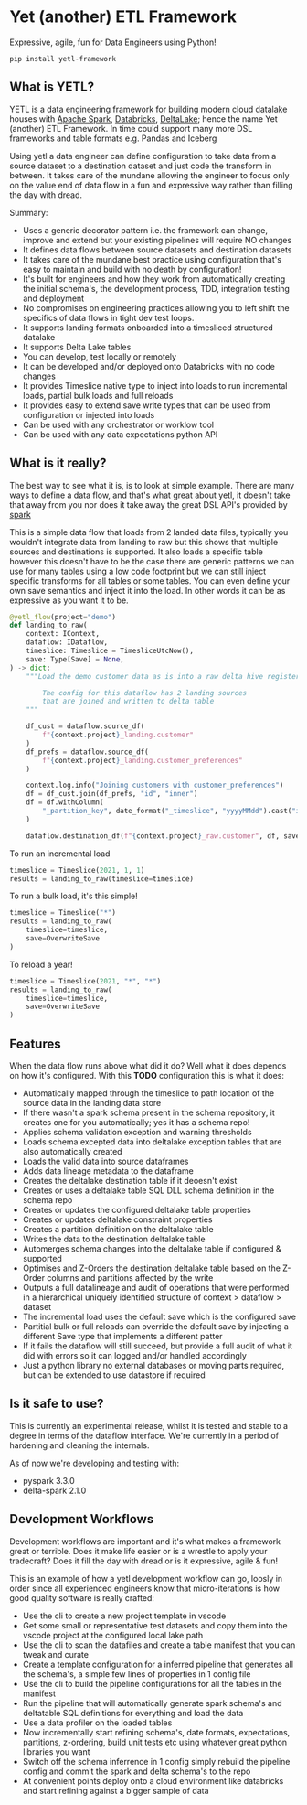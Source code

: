 # Yet (another) ETL Framework

Expressive, agile, fun for Data Engineers using Python!

```
pip install yetl-framework
```

## What is YETL?



YETL is a data engineering framework for building modern cloud datalake houses with [Apache Spark][apache_spark], [Databricks][databricks], [DeltaLake][delta_lake]; hence the name Yet (another) ETL Framework. In time could support many more DSL frameworks and table formats e.g. Pandas and Iceberg

Using yetl a data engineer can define configuration to take data from a source dataset to a destination dataset and just code the transform in between. It takes care of the mundane allowing the engineer to focus only on the value end of data flow in a fun and expressive way rather than filling the day with dread.

Summary:

- Uses a generic decorator pattern i.e. the framework can change, improve and extend but your existing pipelines will require NO changes
- It defines data flows between source datasets and destination datasets
- It takes care of the mundane best practice using configuration that's easy to maintain and build with no death by configuration!
- It's built for engineers and how they work from automatically creating the initial schema's, the development process, TDD, integration testing and deployment
- No compromises on engineering practices allowing you to left shift the specifics of data flows in tight dev test loops.
- It supports landing formats onboarded into a timesliced structured datalake
- It supports Delta Lake tables
- You can develop, test locally or remotely
- It can be developed and/or deployed onto Databricks with no code changes
- It provides Timeslice native type to inject into loads to run incremental loads, partial bulk loads and full reloads
- It provides easy to extend save write types that can be used from configuration or injected into loads
- Can be used with any orchestrator or worklow tool
- Can be used with any data expectations python API


## What is it really?

The best way to see what it is, is to look at simple example. There are many ways to define a data flow, and that's what great about yetl, it doesn't take that away from you nor does it take away the great DSL API's provided by [spark][apache_spark]

This is a simple data flow that loads from 2 landed data files, typically you wouldn't integrate data from landing to raw but this shows that multiple sources and destinations is supported. It also loads a specific table however this doesn't have to be the case there are generic patterns we can use for many tables using a low code footprint but we can still inject specific transforms for all tables or some tables. You can even define your own save semantics and inject it into the load. In other words it can be as expressive as you want it to be.

```python
@yetl_flow(project="demo")
def landing_to_raw(
    context: IContext,
    dataflow: IDataflow,
    timeslice: Timeslice = TimesliceUtcNow(),
    save: Type[Save] = None,
) -> dict:
    """Load the demo customer data as is into a raw delta hive registered table.

        The config for this dataflow has 2 landing sources 
        that are joined and written to delta table
    """

    df_cust = dataflow.source_df(
        f"{context.project}_landing.customer"
    )
    df_prefs = dataflow.source_df(
        f"{context.project}_landing.customer_preferences"
    )

    context.log.info("Joining customers with customer_preferences")
    df = df_cust.join(df_prefs, "id", "inner")
    df = df.withColumn(
        "_partition_key", date_format("_timeslice", "yyyyMMdd").cast("integer")
    )

    dataflow.destination_df(f"{context.project}_raw.customer", df, save=save)
```

To run an incremental load

```py
timeslice = Timeslice(2021, 1, 1)
results = landing_to_raw(timeslice=timeslice)
```

To run a bulk load, it's this simple!

```python
timeslice = Timeslice("*")
results = landing_to_raw(
    timeslice=timeslice, 
    save=OverwriteSave
)
```

To reload a year!

```python
timeslice = Timeslice(2021, "*", "*")
results = landing_to_raw(
    timeslice=timeslice, 
    save=OverwriteSave
)
```

## Features

When the data flow runs above what did it do? Well what it does depends on how it's configured. With this **TODO** configuration this is what it does:

- Automatically mapped through the timeslice to path location of the source data in the landing data store
- If there wasn't a spark schema present in the schema repository, it creates one for you automatically; yes it has a schema repo!
- Applies schema validation exception and warning thresholds
- Loads schema excepted data into deltalake exception tables that are also automatically created
- Loads the valid data into source dataframes
- Adds data lineage metadata to the dataframe
- Creates the deltalake destination table if it deoesn't exist
- Creates or uses a deltalake table SQL DLL schema definition in the schema repo
- Creates or updates the configured deltalake table properties
- Creates or updates deltalake constraint properties
- Creates a partition definition on the deltalake table
- Writes the data to the destination deltalake table
- Automerges schema changes into the deltalake table if configured & supported
- Optimises and Z-Orders the destination deltalake table based on the Z-Order columns and partitions affected by the write
- Outputs a full datalineage and audit of operations that were performed in a hierarchical uniquely identified structure of context > dataflow > dataset
- The incremental load uses the default save which is the configured save
- Partitial bulk or full reloads can override the default save by injecting a different Save type that implements a different patter
- If it fails the dataflow will still succeed, but provide a full audit of what it did with errors so it can logged and/or handled accordingly
- Just a python library no external databases or moving parts required, but can be extended to use datastore if required


## Is it safe to use?

This is currently an experimental release, whilst it is tested and stable to a degree in terms of the dataflow interface. We're currently in a period of hardening and cleaning the internals.

As of now we're developing and testing with:

 - pyspark 3.3.0
 - delta-spark 2.1.0



[apache_spark]: https://spark.apache.org/
[delta_lake]: https://delta.io/
[databricks]: https://databricks.com


## Development Workflows

Development workflows are important and it's what makes a framework great or terrible. Does it make life easier or is a wrestle to apply your tradecraft? Does it fill the day with dread or is it expressive, agile & fun!

This is an example of how a yetl development workflow can go, loosly in order since all experienced engineers know that micro-iterations is how good quality software is really crafted:

- Use the cli to create a new project template in vscode
- Get some small or representative test datasets and copy them into the vscode project at the configured local lake path
- Use the cli to scan the datafiles and create a table manifest that you can tweak and curate
- Create a template configuration for a inferred pipeline that generates all the schema's, a simple few lines of properties in 1 config file
- Use the cli to build the pipeline configurations for all the tables in the manifest
- Run the pipeline that will automatically generate spark schema's and deltatable SQL definitions for everything and load the data
- Use a data profiler on the loaded tables
- Now incrementally start refining schema's, date formats, expectations, partitions, z-ordering, build unit tests etc using whatever great python libraries you want
- Switch off the schema inferrence in 1 config simply rebuild the pipeline config and commit the spark and delta schema's to the repo
- At convenient points deploy onto a cloud environment like databricks and start refining against a bigger sample of data

